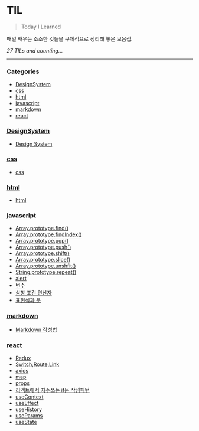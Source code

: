 # TIL
> Today I Learned

매일 배우는 소소한 것들을 구체적으로 정리해 놓은 모음집.


_27 TILs and counting..._

---

### Categories

- [DesignSystem](#DesignSystem)
- [css](#css)
- [html](#html)
- [javascript](#javascript)
- [markdown](#markdown)
- [react](#react)

### [DesignSystem](#DesignSystem)
- [Design System](DesignSystem/designSystem.md)

### [css](#css)
- [css](css/css.md)

### [html](#html)
- [html](html/html.md)

### [javascript](#javascript)
- [Array.prototype.find()](javascript/Array.prototype.find.md)
- [Array.prototype.findIndex()](javascript/Array.prototype.findIndex.md)
- [Array.prototype.pop()](javascript/Array.prototype.pop.md)
- [Array.prototype.push()](javascript/Array.prototype.push.md)
- [Array.prototype.shift()](javascript/Array.prototype.shift.md)
- [Array.prototype.slice()](javascript/Array.prototype.slice.md)
- [Array.prototype.unshfit()](javascript/Array.prototype.unshift.md)
- [String.prototype.repeat()](javascript/String.prototype.repeat.md)
- [alert](javascript/alert.md)
- [변수](javascript/변수.md)
- [삼항 조건 연산자](javascript/삼항조건연산자.md)
- [표현식과 문](javascript/표현식과_문.md)

### [markdown](#markdown)
- [Markdown 작성법](markdown/how_to_markdown.md)

### [react](#react)
- [Redux](react/Redux.md)
- [Switch,Route,Link](react/Switch_Route_Link.md)
- [axios](react/axios.md)
- [map](react/map.md)
- [props](react/props.md)
- [리액트에서 자주쓰는 if문 작성패턴](react/react_if_statement_patterns.md)
- [useContext](react/useContext.md)
- [useEffect](react/useEffect.md)
- [useHistory](react/useHIstory.md)
- [useParams](react/useParams.md)
- [useState](react/useState.md)

[1]: https://simonwillison.net/2020/Apr/20/self-rewriting-readme/
[2]: https://github.com/jbranchaud/til

